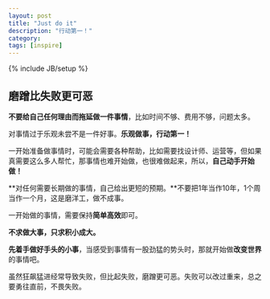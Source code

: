 ```yaml
---
layout: post
title: "Just do it"
description: "行动第一！"
category: 
tags: [inspire]
---
```

{% include JB/setup %}


磨蹭比失败更可恶
--------------------------------------

**不要给自己任何理由而拖延做一件事情**，比如时间不够、费用不够，问题太多。

对事情过于乐观未尝不是一件好事。**乐观做事，行动第一！**

一开始准备做事情时，可能会需要各种帮助，比如需要找设计师、运营等，但如果真需要这么多人帮忙，那事情也难开始做，也很难做起来，所以，**自己动手开始做！**

**对任何需要长期做的事情，自己给出更短的预期。**不要把1年当作10年，1个周当作一个月，这是磨洋工，做不成事。

一开始做的事情，需要保持**简单高效**即可。

**不求做大事，只求积小成大。**

**先着手做好手头的小事**，当感受到事情有一股劲猛的势头时，那就开始做**改变世界**的事情吧。

虽然狂飙猛进经常导致失败，但比起失败，磨蹭更可恶。失败可以改过重来，总之要勇往直前，不畏失败。

